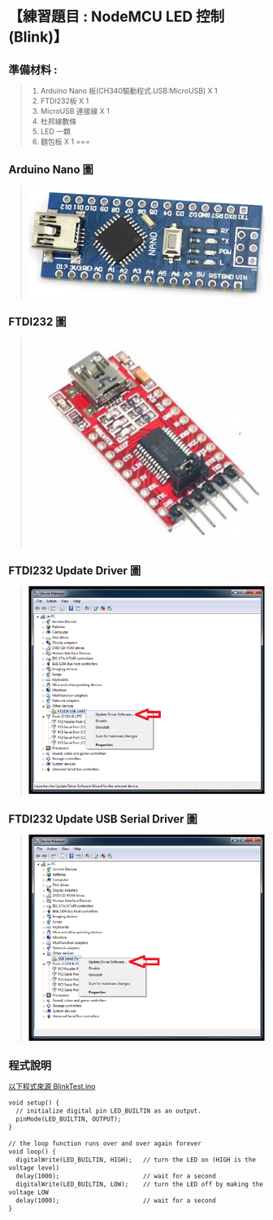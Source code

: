 <h1>【練習題目 : NodeMCU LED 控制(Blink)】</h1>

## 準備材料 : 
>1. Arduino Nano 板(CH340驅動程式.USB:MicroUSB) X 1
>2. FTDI232板 X 1
>3. MicroUSB 連接線 X 1
>4. 杜邦線數條
>5. LED 一顆
>6. 麵包板 X 1
===

## Arduino Nano 圖 

>![](https://github.com/derricktsai0904/Arduino/blob/master/05.FTDI232_Program_Setting/Arduino_nano.PNG?raw=true)

## FTDI232 圖

>![](https://github.com/derricktsai0904/Arduino/blob/master/05.FTDI232_Program_Setting/FTDI232.PNG?raw=true)


## FTDI232 Update Driver 圖

>![](https://github.com/derricktsai0904/Arduino/blob/master/05.FTDI232_Program_Setting/update_Driver.png?raw=true)


## FTDI232 Update USB Serial Driver 圖

>![](https://github.com/derricktsai0904/Arduino/blob/master/05.FTDI232_Program_Setting/update_usb.png?raw=true)


## 程式說明

[以下程式來源 BlinkTest.ino ]:https://github.com/derricktsai0904/Arduino/blob/master/05.FTDI232_Program_Setting/BlinkTest.ino "BlinkTest.ino"
[以下程式來源 BlinkTest.ino ]
``` arduino
void setup() {
  // initialize digital pin LED_BUILTIN as an output.
  pinMode(LED_BUILTIN, OUTPUT);
}

// the loop function runs over and over again forever
void loop() {
  digitalWrite(LED_BUILTIN, HIGH);   // turn the LED on (HIGH is the voltage level)
  delay(1000);                       // wait for a second
  digitalWrite(LED_BUILTIN, LOW);    // turn the LED off by making the voltage LOW
  delay(1000);                       // wait for a second
}

```






